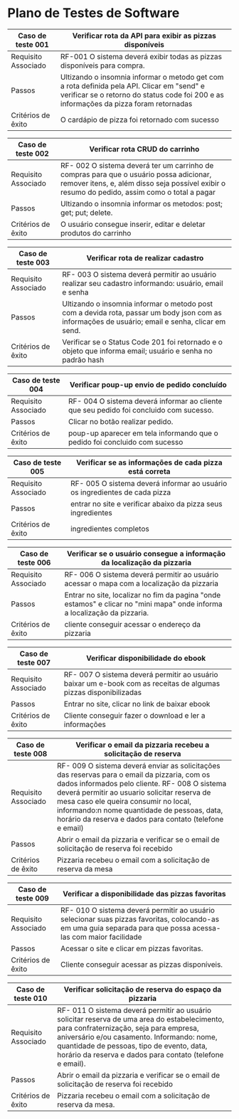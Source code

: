 # Plano de Testes de Software



| Caso de teste 001 |Verificar rota da API para exibir as pizzas disponíveis |
|------|----------------------------------------------------------------------|
|Requisito Associado |RF-001 O sistema deverá exibir todas as pizzas disponíveis para compra. |
| Passos | Ultizando o insomnia informar o metodo get com a rota definida pela API. Clicar em "send" e verificar se o retorno do status code foi 200 e as informações da pizza foram retornadas |
| Critérios de êxito | O cardápio de pizza foi retornado com sucesso|

| Caso de teste 002 | Verificar rota CRUD do carrinho |  
|--------|-----------------------------------------|
|Requisito Associado| RF- 002 O sistema deverá ter um carrinho de compras para que o usuário possa adicionar, remover itens, e, além disso seja possível exibir o resumo do pedido, assim como o total a pagar  |
| Passos |  Ultizando o insomnia informar os metodos: post; get; put; delete.  |
| Critérios de êxito | O usuário consegue inserir, editar e deletar produtos do carrinho|

| Caso de teste 003 |Verificar rota de realizar cadastro |  
|-------|-----------------------------------------|
|Requisito Associado| RF- 003 O sistema deverá permitir ao usuário realizar seu cadastro informando: usuário, email e senha |
| Passos | Ultizando o insomnia informar o metodo post com a devida rota, passar um body json com as informações de usuário; email e senha, clicar em send. |
| Critérios de êxito | Verificar se o Status Code 201 foi retornado e o objeto que informa email; usuário e senha no padrão hash |

| Caso de teste 004| Verificar poup-up  envio de pedido concluído |  
|--------|-----------------------------------------|
|Requisito Associado| RF- 004 O sistema deverá informar ao cliente que seu pedido foi concluido com sucesso.   |
| Passos | Clicar no botão realizar pedido. |
| Critérios de êxito | poup-up aparecer em tela informando que o pedido foi concluido com sucesso |

| Caso de teste 005| Verificar se as informações de cada pizza está correta|  
|--------|-----------------------------------------|
|Requisito Associado| RF- 005 O sistema deverá informar ao usuário os ingredientes de cada pizza   |
| Passos | entrar no site e verificar abaixo da pizza seus ingredientes |
| Critérios de êxito | ingredientes completos|

| Caso de teste 006 | Verificar se o usuário consegue a informação da localização da pizzaria |  
|------|-----------------------------------------|
|Requisito Associado| RF- 006 O sistema deverá permitir ao usuário acessar o mapa com a localização da pizzaria  |
| Passos | Entrar no site, localizar no fim da pagina "onde estamos" e clicar no "mini mapa" onde informa a localização da pizzaria. |
| Critérios de êxito | cliente conseguir acessar o endereço da pizzaria |

| Caso de teste 007 | Verificar disponibilidade do ebook |  
|------|-----------------------------------------|
|Requisito Associado| RF- 007 O sistema deverá permitir ao usuário baixar um e-book com as receitas de algumas pizzas disponibilizadas   |
| Passos | Entrar no site, clicar no link de baixar ebook|
| Critérios de êxito | Cliente conseguir fazer o download e ler a informações|


| Caso de teste 008 | Verificar o email da pizzaria recebeu a solicitação de reserva|  
|---------|-----------------------------------------|
|Requisito Associado| RF- 009 O sistema deverá enviar as solicitações das reservas para o email da pizzaria, com os dados informados pelo cliente. RF- 008 O sistema deverá permitir ao usuario solicitar reserva de mesa caso ele queira consumir no local, informando:n nome quantidade de pessoas, data, horário da reserva e dados para contato (telefone e email)    |
| Passos | Abrir o email da pizzaria e verificar se o email de solicitação de reserva foi recebido |
| Critérios de êxito | Pizzaria recebeu o email com a solicitação de reserva da mesa |

| Caso de teste 009 | Verificar a disponibilidade das pizzas favoritas |  
|---------|-----------------------------------------|
|Requisito Associado| RF- 010 O sistema deverá permitir ao usuário selecionar suas pizzas favoritas, colocando-as em uma guia separada para que possa acessa-las com maior facilidade   |
| Passos | Acessar o site e clicar em pizzas favoritas. |
| Critérios de êxito | Cliente conseguir acessar as pizzas disponíveis. |


| Caso de teste 010 | Verificar solicitação de reserva do espaço da pizzaria |  
|-----------|-----------------------------------------|
|Requisito Associado| RF- 011 O sistema deverá permitir ao usuário solicitar reserva de uma area do estabelecimento, para confraternização, seja para empresa, aniversário e/ou casamento. Informando: nome, quantidade de pessoas, tipo de evento, data, horário da reserva e dados para contato (telefone e email).  |
| Passos | Abrir o email da pizzaria e verificar se o email de solicitação de reserva foi recebido |
| Critérios de êxito | Pizzaria recebeu o email com a solicitação de reserva da mesa. |

